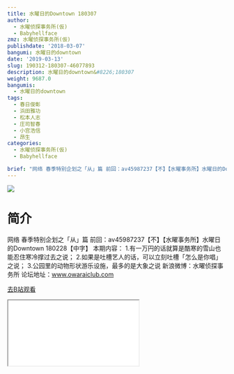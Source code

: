 ```yaml
---
title: 水曜日的Downtown 180307
author:
  - 水曜侦探事务所(仮)
  - Babyhellface
zmz: 水曜侦探事务所(仮)
publishdate: '2018-03-07'
bangumi: 水曜日的downtown
date: '2019-03-13'
slug: 190312-180307-46077893
description: 水曜日的downtown&#8226;180307
weight: 9687.0
bangumis:
  - 水曜日的downtown
tags:
  - 春日俊彰
  - 浜田雅功
  - 松本人志
  - 庄司智春
  - 小宫浩信
  - 昂生
categories:
  - 水曜侦探事务所(仮)
  - Babyhellface

brief: "网络 春季特别企划之「从」篇 前回：av45987237【不】【水曜事务所】水曜日的Downtown 180228【中字】 本期内容： 1.有一万円的话就算是酷寒的雪山也能忍住寒冷撑过去之说； 2.如果是吐槽艺人的话，可以立刻吐槽「怎么是你唱」之说； 3.公园里的动物形状游乐设施，最多的是大象之说 新浪微博：水曜侦探事务所 论坛地址：www.owaraiclub.com"
---
```

![](https://i.imgur.com/wev8hlQ.jpg)
# 简介  
网络
春季特别企划之「从」篇
前回：av45987237【不】【水曜事务所】水曜日的Downtown 180228【中字】 本期内容：
1.有一万円的话就算是酷寒的雪山也能忍住寒冷撑过去之说；
2.如果是吐槽艺人的话，可以立刻吐槽「怎么是你唱」之说；
3.公园里的动物形状游乐设施，最多的是大象之说
新浪微博：水曜侦探事务所    论坛地址：www.owaraiclub.com  

[去B站观看](https://www.bilibili.com/video/av46077893/)
<div class ="resp-container"><iframe class="testiframe" src="//player.bilibili.com/player.html?aid=46077893"", scrolling="no", allowfullscreen="true" > </iframe></div> 
